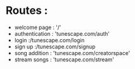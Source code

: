 # Routes :

- welcome page : '/'
- authentication : 'tunescape.com/auth'
- login :/tunescape.com/login
- sign up :/tunescape.com/signup
- song addition : 'tunescape.com/creatorspace'
- stream songs : 'tunescape.com/stream'
